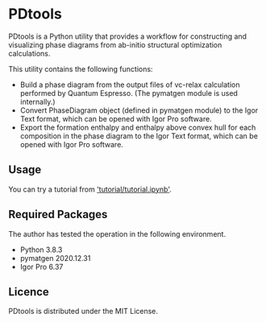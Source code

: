 # PDtools
PDtools is a Python utility that provides a workflow for constructing and visualizing phase diagrams from ab-initio structural optimization calculations.

This utility contains the following functions:
- Build a phase diagram from the output files of vc-relax calculation performed by Quantum Espresso. (The pymatgen module is used internally.)
- Convert PhaseDiagram object (defined in pymatgen module) to the Igor Text format, which can be opened with Igor Pro software.
- Export the formation enthalpy and enthalpy above convex hull for each composition in the phase diagram to the Igor Text format, which can be opened with Igor Pro software.

## Usage
You can try a tutorial from ['tutorial/tutorial.ipynb'](tutorial/tutorial.ipynb).

## Required Packages
The author has tested the operation in the following environment.
- Python 3.8.3
- pymatgen 2020.12.31
- Igor Pro 6.37

## Licence
PDtools is distributed under the MIT License.
